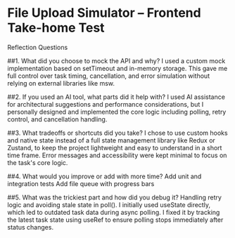# File Upload Simulator – Frontend Take-home Test

Reflection Questions

##1. What did you choose to mock the API and why?
I used a custom mock implementation based on setTimeout and in-memory storage. This gave me full control over task timing, cancellation, and error simulation without relying on external libraries like msw.

##2. If you used an AI tool, what parts did it help with?
I used AI assistance for architectural suggestions and performance considerations, but I personally designed and implemented the core logic including polling, retry control, and cancellation handling.

##3. What tradeoffs or shortcuts did you take?
I chose to use custom hooks and native state instead of a full state management library like Redux or Zustand, to keep the project lightweight and easy to understand in a short time frame. Error messages and accessibility were kept minimal to focus on the task's core logic.

##4. What would you improve or add with more time?
Add unit and integration tests
Add file queue with progress bars

##5. What was the trickiest part and how did you debug it?
Handling retry logic and avoiding stale state in poll(). I initially used useState directly, which led to outdated task data during async polling. I fixed it by tracking the latest task state using useRef to ensure polling stops immediately after status changes.
